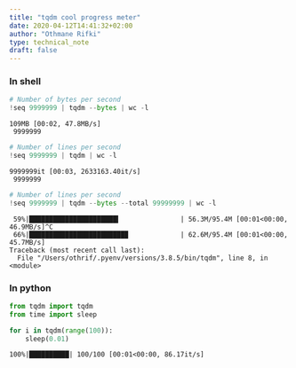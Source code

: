 ```yaml
---
title: "tqdm cool progress meter"
date: 2020-04-12T14:41:32+02:00
author: "Othmane Rifki"
type: technical_note
draft: false
---
```

### In shell


```python
# Number of bytes per second
!seq 9999999 | tqdm --bytes | wc -l
```

    109MB [00:02, 47.8MB/s] 
     9999999



```python
# Number of lines per second
!seq 9999999 | tqdm | wc -l
```

    9999999it [00:03, 2633163.40it/s]
     9999999



```python
# Number of lines per second
!seq 9999999 | tqdm --bytes --total 99999999 | wc -l
```

     59%|██████████████████████▍               | 56.3M/95.4M [00:01<00:00, 46.9MB/s]^C
     66%|████████████████████████▉             | 62.6M/95.4M [00:01<00:00, 45.7MB/s]
    Traceback (most recent call last):
      File "/Users/othrif/.pyenv/versions/3.8.5/bin/tqdm", line 8, in <module>


### In python


```python
from tqdm import tqdm
from time import sleep

for i in tqdm(range(100)):
    sleep(0.01)
```

    100%|██████████| 100/100 [00:01<00:00, 86.17it/s]

